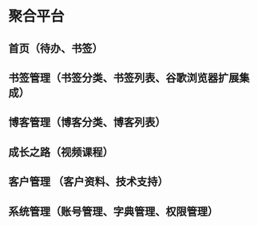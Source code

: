 # 聚合平台
## 首页（待办、书签）
## 书签管理（书签分类、书签列表、谷歌浏览器扩展集成）
## 博客管理（博客分类、博客列表）
## 成长之路（视频课程）
## 客户管理 （客户资料、技术支持）
## 系统管理（账号管理、字典管理、权限管理）

